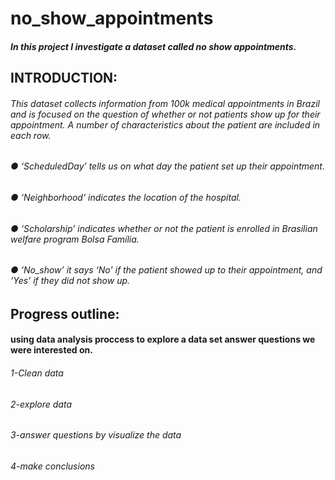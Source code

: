 # no_show_appointments
##### In this project I investigate a dataset called no show appointments.
## INTRODUCTION:
###### This dataset collects information from 100k medical appointments in Brazil and is focused on the question of whether or not patients show up for their appointment. A number of characteristics about the patient are included in each row.
###### ● ‘ScheduledDay’ tells us on what day the patient set up their appointment.  
###### ● ‘Neighborhood’ indicates the location of the hospital.  
###### ● ‘Scholarship’ indicates whether or not the patient is enrolled in Brasilian welfare program Bolsa Família.  
###### ● ‘No_show’ it says ‘No’ if the patient showed up to their appointment, and ‘Yes’ if they did not show up.  
#####
## Progress outline: 
#### using data analysis proccess to explore a data set answer questions we were interested on.
###### 1-Clean data 
###### 2-explore data
###### 3-answer questions by visualize the data
###### 4-make conclusions
